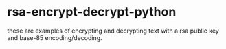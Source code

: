 # rsa-encrypt-decrypt-python
these are examples of encrypting and decrypting text with a rsa public key and base-85 encoding/decoding.
